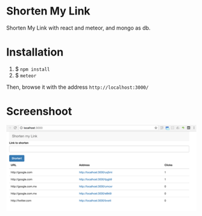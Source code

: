# Shorten My Link
Shorten My Link with react and meteor, and mongo as db.

# Installation
1. $ `npm install`
2. $ `meteor`

Then, browse it with the address
`http://localhost:3000/`

# Screenshoot
![Shorten My Link App](./shortenMyLinkApp.png "Shorten my Link App")
